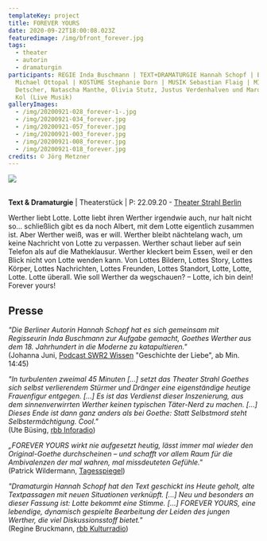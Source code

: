 ```yaml
---
templateKey: project
title: FOREVER YOURS
date: 2020-09-22T18:00:08.023Z
featuredimage: /img/bfront_forever.jpg
tags:
  - theater
  - autorin
  - dramaturgin
participants: REGIE Inda Buschmann | TEXT+DRAMATURGIE Hannah Schopf | BÜHNE
  Michael Ottopal | KOSTÜME Stephanie Dorn | MUSIK Sebastian Flaig | MIT Amos
  Detscher, Natascha Manthe, Olivia Stutz, Justus Verdenhalven und Maroulita de
  Kol (Live Musik)
galleryImages:
  - /img/20200921-028_forever-1-.jpg
  - /img/20200921-034_forever.jpg
  - /img/20200921-057_forever.jpg
  - /img/20200921-003_forever.jpg
  - /img/20200921-008_forever.jpg
  - /img/20200921-018_forever.jpg
credits: © Jörg Metzner
---
```

![](/img/20200921-041_forever.jpg)

\
**Text & Dramaturgie** | Theaterstück | P: 22.09.20 - [Theater Strahl Berlin](https://www.theater-strahl.de/stuecke/forever-yours/)

Werther liebt Lotte. Lotte liebt ihren Werther irgendwie auch, nur halt nicht so… schließlich gibt es da noch Albert, mit dem Lotte eigentlich zusammen ist. Aber Werther weiß, was er will. Werther bleibt nächtelang wach, um keine Nachricht von Lotte zu verpassen. Werther schaut lieber auf sein Telefon als auf die Matheklausur. Werther kleckert beim Essen, weil er den Blick nicht von Lotte wenden kann. Von Lottes Bildern, Lottes Story, Lottes Körper, Lottes Nachrichten, Lottes Freunden, Lottes Standort, Lotte, Lotte, Lotte. Lotte überall. Wie soll Werther da wegschauen? – Lotte, ich bin dein! Forever yours!

## Presse

*"Die Berliner Autorin Hannah Schopf hat es sich gemeinsam mit Regisseurin Inda Buschmann zur Aufgabe gemacht, Goethes Werther aus dem 18. Jahrhundert in die Moderne zu katapultieren."*\
(Johanna Juni, [Podcast SWR2 Wissen](https://www.swr.de/swr2/wissen/hoefische-liebe-im-mittelalter-und-die-erfindung-der-romantik-swr2-wissen-2021-02-12-100.html) "Geschichte der Liebe", ab Min. 14:45)

*"In turbulenten zweimal 45 Minuten \[...] setzt das Theater Strahl Goethes sich selbst verlierendem Stürmer und Dränger eine eigenständige heutige Frauenfigur entgegen. \[...] Es ist das Verdienst dieser Inszenierung, aus dem sinnenverwirrten Werther keinen typischen Täter-Nerd zu machen. \[...] Dieses Ende ist dann ganz anders als bei Goethe: Statt Selbstmord steht Selbstermächtigung. Cool."*\
(Ute Büsing, [rbb Inforadio](https://www.rbb24.de/kultur/beitrag/2020/09/forever-yours-werther-theater-strahl-kritik.html))

*„FOREVER YOURS wirkt nie aufgesetzt heutig, lässt immer mal wieder den Original-Goethe durchscheinen – und schafft vor allem Raum für die Ambivalenzen der mal wahren, mal missdeuteten Gefühle."*\
(Patrick Wildermann, [Tagesspiegel](https://www.tagesspiegel.de/kultur/ein-klassiker-als-creep-goethes-werther-wird-in-forever-yours-zum-stalker/26212440.html))

*"Dramaturgin Hannah Schopf hat den Text geschickt ins Heute geholt, alte Textpassagen mit neuen Situationen verknüpft. \[...] Neu und besonders an dieser Fassung ist: Lotte bekommt eine Stimme. \[...] FOREVER YOURS, eine lebendige, dynamisch gespielte Bearbeitung der Leiden des jungen Werther, die viel Diskussionsstoff bietet."*\
(Regine Bruckmann, [rbb Kulturradio](https://www.rbb-online.de/rbbkultur/radio/programm/schema/sendungen/der_tag/archiv/20200921_1605/kultur_aktuell_1810.html#top))